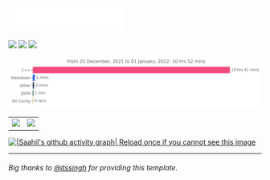 
<img src=images/header.svg />

[![](https://img.shields.io/badge/LinkedIn-0077B5?style=for-the-badge&logo=linkedin&logoColor=white)](https://www.linkedin.com/in/saahil-ali-290399/)
[![](https://img.shields.io/badge/Gmail-D14836?style=for-the-badge&logo=gmail&logoColor=white)](mailto:programmer290399@gmail.com)
[![](https://img.shields.io/badge/Discord-7289DA?style=for-the-badge&logo=discord&logoColor=white)](https://discordapp.com/channels/@me/programmer290399#9697)
<p align="center">
<img src=images/stat.svg alt="image"/>
</p>

<table><tr><td><img src="https://github-readme-stats.vercel.app/api?username=programmer290399&show_icons=true&theme=gotham" /></td><td><img src="http://github-readme-streak-stats.herokuapp.com?user=programmer290399&theme=gotham"/></td></tr></table>

[![|Saahil's github activity graph| Reload once if you cannot see this image ](https://gh-readme-activity-graph.herokuapp.com/graph?username=programmer290399&theme=gotham&custom_title=Contribution%20Graph)](https://github.com/ashutosh00710/github-readme-activity-graph)
<hr>

###### Big thanks to [@itssingh](https://github.com/itssingh) for providing this template. 
